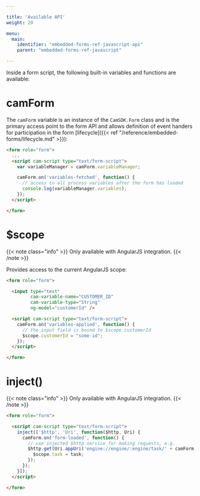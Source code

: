 ```yaml
---

title: 'Available API'
weight: 20

menu:
  main:
    identifier: "embedded-forms-ref-javascript-api"
    parent: "embedded-forms-ref-javascript"

---
```


Inside a form script, the following built-in variables and functions are available:


# camForm

The `camForm` variable is an instance of the `CamSDK.Form` class and is the primary access point to
the form API and allows definition of event handers for participation in the form [lifecycle]({{< ref "/reference/embedded-forms/lifecycle.md" >}}):

```html
<form role="form">
  ...
  <script cam-script type="text/form-script">
    var variableManager = camForm.variableManager;

    camForm.on('variables-fetched', function() {
      // access to all process variables after the form has loaded
      console.log(variableManager.variables);
    });
  </script>

</form>
```


# $scope

{{< note class="info" >}}
Only available with AngularJS integration.
{{< /note >}}

Provides access to the current AngularJS scope:

```html
<form role="form">

  <input type="text"
         cam-variable-name="CUSTOMER_ID"
         cam-variable-type="String"
         ng-model="customerId" />

  <script cam-script type="text/form-script">
    camForm.on('variables-applied', function() {
      // the input field is bound to $scope.customerId
      $scope.customerId = "some-id";
    });
  </script>

</form>
```


# inject()

{{< note class="info" >}}
Only available with AngularJS integration.
{{< /note >}}

```html
<form role="form">

  <script cam-script type="text/form-script">
    inject(['$http', 'Uri', function($http, Uri) {
      camForm.on('form-loaded', function() {
        // use injected $http service for making requests, e.g.
        $http.get(Uri.appUri('engine://engine/:engine/task/' + camForm.taskId)).success(function(task) {
          $scope.task = task;
        });
      });
    }]);
  </script>

</form>

```
